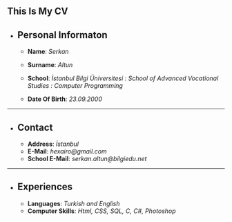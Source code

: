 ## This Is My CV
 * ## Personal Informaton
   * **Name**: _Serkan_
   * **Surname**: _Altun_
   * **School**: _İstanbul Bilgi Üniversitesi : School of Advanced Vocational Studies : Computer Programming_
   
   * **Date Of Birth**: _23.09.2000_
---
* ## Contact
  * **Address**: _İstanbul_
  * **E-Mail**: _hexairo@gmail.com_
  * **School E-Mail**: _serkan.altun@bilgiedu.net_
---
* ## Experiences
  * **Languages**: _Turkish and English_
  * **Computer Skills**: _Html, CSS, SQL, C, C#, Photoshop_
